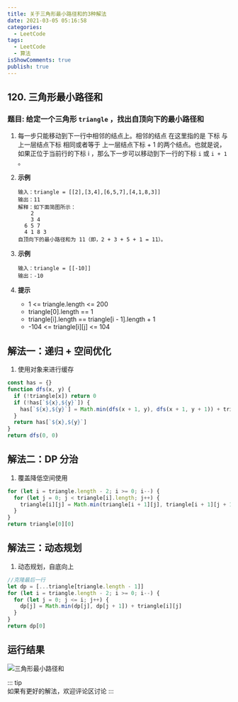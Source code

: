 ```yaml
---
title: 关于三角形最小路径和的3种解法
date: 2021-03-05 05:16:58
categories:
  - LeetCode
tags:
  - LeetCode
  - 算法
isShowComments: true
publish: true
---
```


## 120. 三角形最小路径和

### 题目: 给定一个三角形 `triangle` ，找出自顶向下的最小路径和

1. 每一步只能移动到下一行中相邻的结点上。相邻的结点 在这里指的是 下标 与 上一层结点下标 相同或者等于 上一层结点下标 + 1 的两个结点。也就是说，如果正位于当前行的下标 i ，那么下一步可以移动到下一行的下标 `i` 或 `i + 1` 。

2. **示例**

   ```text
   输入：triangle = [[2],[3,4],[6,5,7],[4,1,8,3]]
   输出：11
   解释：如下面简图所示：
       2
       3 4
     6 5 7
     4 1 8 3
   自顶向下的最小路径和为 11（即，2 + 3 + 5 + 1 = 11）。
   ```

3. **示例**

   ```text
   输入：triangle = [[-10]]
   输出：-10
   ```

4. **提示**

   - 1 <= triangle.length <= 200
   - triangle[0].length == 1
   - triangle[i].length == triangle[i - 1].length + 1
   - -104 <= triangle[i][j] <= 104

## 解法一：递归 + 空间优化

1. 使用对象来进行缓存

```javascript
const has = {}
function dfs(x, y) {
  if (!triangle[x]) return 0
  if (!has[`${x},${y}`]) {
    has[`${x},${y}`] = Math.min(dfs(x + 1, y), dfs(x + 1, y + 1)) + triangle[x][y]
  }
  return has[`${x},${y}`]
}
return dfs(0, 0)
```

## 解法二：DP 分治

1. 覆盖降低空间使用

```javascript
for (let i = triangle.length - 2; i >= 0; i--) {
  for (let j = 0; j < triangle[i].length; j++) {
    triangle[i][j] = Math.min(triangle[i + 1][j], triangle[i + 1][j + 1]) + triangle[i][j]
  }
}
return triangle[0][0]
```

## 解法三：动态规划

1. 动态规划，自底向上

```javascript
//克隆最后一行
let dp = [...triangle[triangle.length - 1]]
for (let i = triangle.length - 2; i >= 0; i--) {
  for (let j = 0; j <= i; j++) {
    dp[j] = Math.min(dp[j], dp[j + 1]) + triangle[i][j]
  }
}
return dp[0]
```

## 运行结果

![三角形最小路径和](https://blog.peigo.top/peigo/2021-03-05-06-00-58.png)

::: tip  
 如果有更好的解法，欢迎评论区讨论
:::
